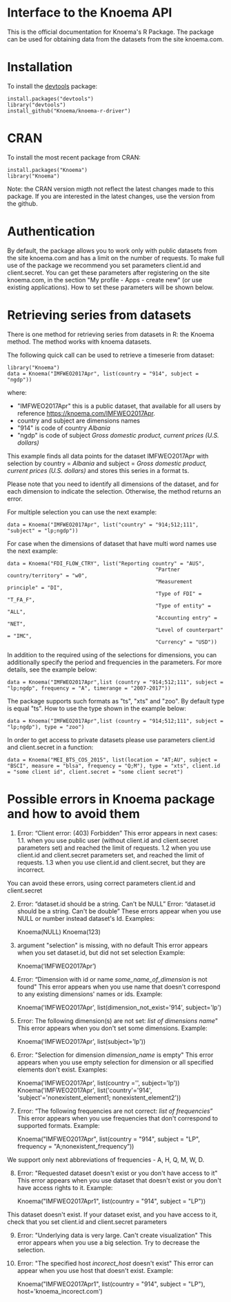 Interface to the Knoema API
========

This is the official documentation for Knoema's R Package. The package can be used for obtaining data from the datasets from the site knoema.com.

# Installation

To install the [devtools](https://cran.r-project.org/package=devtools) package:

    install.packages("devtools")
    library("devtools")
    install_github("Knoema/knoema-r-driver")
    
# CRAN
To install the most recent package from CRAN:

    install.packages("Knoema")
    library("Knoema")
    
Note: the CRAN version migth not reflect the latest changes made to this package. If you are interested in the latest changes, use the version from the github.  

# Authentication
By default, the package allows you to work only with public datasets from the site knoema.com and has a limit on the number of requests.
To make full use of the package we recommend you set parameters client.id and client.secret. You can get these parameters after registering on the site knoema.com, in the section "My profile - Apps - create new" (or use existing applications).
How to set these parameters will be shown below.

# Retrieving series from datasets
There is one method for retrieving series from datasets in R: the Knoema method. The method works with knoema datasets.

The following quick call can be used to retrieve a timeserie from dataset:

    library("Knoema")
    data = Knoema("IMFWEO2017Apr", list(country = "914", subject = "ngdp"))
   
where:

* "IMFWEO2017Apr" this is a public dataset, that available for all users by reference https://knoema.com/IMFWEO2017Apr.
* country and subject are dimensions names
* "914" is code of country *Albania*
* "ngdp" is code of subject *Gross domestic product, current prices (U.S. dollars)*

This example finds all data points for the dataset IMFWEO2017Apr with selection by country = *Albania* and subject =  *Gross domestic product, current prices (U.S. dollars)* and stores this series in a format ts. 

Please note that you need to identify all dimensions of the dataset, and for each dimension to indicate the selection. Otherwise, the method returns an error.

For multiple selection you can use the next example:
  
    data = Knoema("IMFWEO2017Apr", list("country" = "914;512;111", "subject" = "lp;ngdp"))
    
For case when the dimensions of dataset that have multi word names use the next example:

    data = Knoema("FDI_FLOW_CTRY", list("Reporting country" = "AUS",
                                                    "Partner country/territory" = "w0",
                                                    "Measurement principle" = "DI",
                                                    "Type of FDI" = "T_FA_F",
                                                    "Type of entity" = "ALL",
                                                    "Accounting entry" = "NET",
                                                    "Level of counterpart" = "IMC",
                                                    "Currency" = "USD"))   

In addition to the required using of the selections for dimensions, you can additionally specify the period and frequencies in the parameters. For more details, see the example below:

    data = Knoema("IMFWEO2017Apr",list (country = "914;512;111", subject = "lp;ngdp", frequency = "A", timerange = "2007-2017"))
    
The package supports such formats as "ts", "xts" and "zoo". By default type is equal "ts". How to use the type shown in the example below:

    data = Knoema("IMFWEO2017Apr",list (country = "914;512;111", subject = "lp;ngdp"), type = "zoo") 
    
In order to get access to private datasets please use parameters client.id and client.secret in a function:

    data = Knoema("MEI_BTS_COS_2015", list(location = "AT;AU", subject = "BSCI", measure = "blsa", frequency = "Q;M"), type = "xts", client.id = "some client id", client.secret = "some client secret")

# Possible errors in Knoema package and how to avoid them
1.  Error: “Client error: (403) Forbidden”
This error appears in next cases:
1.1. when you use public user (without client.id and client.secret parameters set) and reached the limit of requests.
1.2  when you use client.id and client.secret parameters set, and reached the limit of requests.
1.3  when you use client.id and client.secret, but they are incorrect.

You can avoid these errors, using correct parameters client.id and client.secret

2.  Error: “dataset.id should be a string. Can't be NULL”
    Error: “dataset.id should be a string. Can't be double”
These errors appear when you use NULL or number  instead dataset's Id.
Examples:

    Knoema(NULL)
    Knoema(123)

3. argument "selection" is missing, with no default
This error appears when you set dataset.id, but did not set selection
Example:

    Knoema(‘IMFWEO2017Apr’)

4. Error: “Dimension with id or name *some_name_of_dimension* is not found"
This error appears when you use name that doesn't correspond to any existing dimensions' names or ids.
Example:

    Knoema('IMFWEO2017Apr', list(dimension_not_exist='914', subject='lp')

5.  Error:  The following dimension(s) are not set: *list of dimensions name*"
This error appears when you don't set some dimensions.
Example:

    Knoema('IMFWEO2017Apr', list(subject='lp'))

6. Error: "Selection for dimension *dimension_name* is empty"
This error appears when you use empty selection for dimension or all specified elements don't exist.
Examples:

    Knoema('IMFWEO2017Apr', list(country ='', subject='lp'))
    Knoema('IMFWEO2017Apr', list('country'='914', 'subject'='nonexistent_element1; nonexistent_element2'))

7. Error: “The following frequencies are not correct: *list of frequencies*”
This error appears when you use frequencies that don't correspond to supported formats.
Example:

    Knoema("IMFWEO2017Apr", list(country = "914", subject = "LP", frequency = "A;nonexistent_frequency”))
    
We support only next abbreviations of frequencies - A, H, Q, M, W, D.

8. Error: "Requested dataset doesn't exist or you don't have access to it"
This error appears when you use dataset that doesn't exist or you don't have access rights to it.
Example:

    Knoema("IMFWEO2017Apr1", list(country = "914", subject = "LP"))
    
This dataset doesn't exist. If your dataset exist, and you have access to it, check that you set client.id and client.secret parameters

9. Error: "Underlying data is very large. Can't create visualization"
This error appears when you use a big selection. Try to decrease the selection.

10. Error: "The specified host *incorect_host* doesn't exist"
This error can appear when you use host that doesn't exist.
Example:

     Knoema("IMFWEO2017Apr1", list(country = "914", subject = "LP"), host='knoema_incorect.com')


